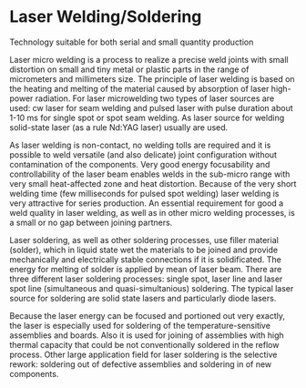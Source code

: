 # Laser Welding/Soldering

Technology suitable for both serial and small quantity production

Laser micro welding is a process to realize a precise weld joints with small distortion on small and tiny metal or plastic parts in the range of micrometers and millimeters size. The principle of laser welding is based on the heating and melting of the material caused by absorption of laser high-power radiation. For laser microwelding two types of laser sources are used: cw laser for seam welding and pulsed laser with pulse duration about 1-10 ms for single spot or spot seam welding. As laser source for welding solid-state laser (as a rule Nd:YAG laser) usually are used.

As laser welding is non-contact, no welding tolls are required and it is possible to weld versatile (and also delicate) joint configuration without contamination of the components. Very good energy focusability and controllability of the laser beam enables welds in the sub-micro range with very small heat-affected zone and heat distortion. Because of the very short welding time (few milliseconds for pulsed spot welding) laser welding is very attractive for series production. An essential requirement for good a weld quality in laser welding, as well as in other micro welding processes, is a small or no gap between joining partners.

Laser soldering, as well as other soldering processes, use filler material (solder), which in liquid state wet the materials to be joined and provide mechanically and electrically stable connections if it is solidificated. The energy for melting of solder is applied by mean of laser beam. There are three different laser soldering processes: single spot, laser line and laser spot line (simultaneous and quasi-simultanious) soldering. The typical laser source for soldering are solid state lasers and particularly diode lasers.

Because the laser energy can be focused and portioned out very exactly, the laser is especially used for soldering of the temperature-sensitive assemblies and boards. Also it is used for joining of assemblies with high thermal capacity that could be not conventionally soldered in the reflow process. Other large application field for laser soldering is the selective rework: soldering out of defective assemblies and soldering in of new components.